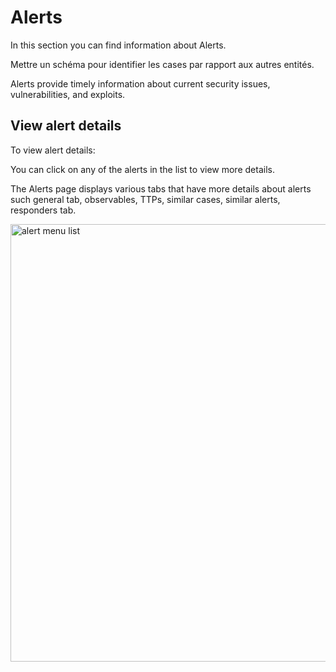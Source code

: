 # Alerts

In this section you can find information about Alerts. 

Mettre un schéma pour identifier les cases par rapport aux autres entités.

Alerts provide timely information about current security issues, vulnerabilities, and exploits.

## View alert details

To view alert details: 

You can click on any of the alerts in the list to view more details. 

The Alerts page displays various tabs that have more details about alerts such general tab, observables, TTPs, similar cases, similar alerts, responders tab. 

<img src="/thehive/images/user-guides/analyst-corner/alerts/alerts-menu-list.png" alt="alert menu list" width="700" height="700"/>